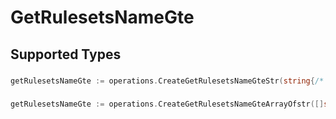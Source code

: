 # GetRulesetsNameGte


## Supported Types

### 

```go
getRulesetsNameGte := operations.CreateGetRulesetsNameGteStr(string{/* values here */})
```

### 

```go
getRulesetsNameGte := operations.CreateGetRulesetsNameGteArrayOfstr([]string{/* values here */})
```

